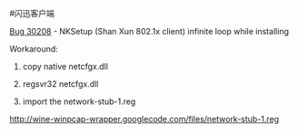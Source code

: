 #闪迅客户端


[Bug 30208](https://code.google.com/p/wine-winpcap-wrapper/issues/detail?id=0208) - NKSetup (Shan Xun 802.1x client) infinite loop while installing


Workaround:

1. copy native netcfgx.dll

2. regsvr32 netcfgx.dll

3. import the network-stub-1.reg

http://wine-winpcap-wrapper.googlecode.com/files/network-stub-1.reg